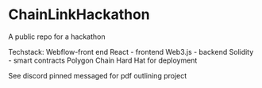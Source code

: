 # ChainLinkHackathon
A public repo for a hackathon

Techstack:
Webflow-front end
React - frontend
Web3.js - backend
Solidity - smart contracts
Polygon Chain
Hard Hat for deployment

See discord pinned messaged for pdf outlining project

